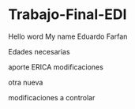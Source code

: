 # Trabajo-Final-EDI

Hello word
My name Eduardo Farfan


Edades necesarias

aporte ERICA 
modificaciones

otra nueva


modificaciones a controlar

